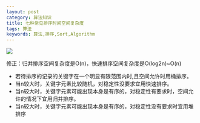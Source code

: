 ```yaml
---
layout: post
category: 算法知识
title: 七种常见排序时间空间复杂度
tags: 算法
keywords: 算法,排序,Sort,Algorithm
---
```


![](https://timgsa.baidu.com/timg?image&quality=80&size=b9999_10000&sec=1530201020104&di=febd397b02bdd0e61d45bcd976724a2b&imgtype=jpg&src=http%3A%2F%2Fimg4.imgtn.bdimg.com%2Fit%2Fu%3D1252670554%2C2442433564%26fm%3D214%26gp%3D0.jpg)

修正：归并排序空间复杂度是O(n)，快速排序空间复杂度是O(log2n)~O(n)

- 若待排序的记录的关键字在一个明显有限范围内时,且空间允许时用桶排序。
- 当n较大时，关键字元素比较随机，对稳定性没要求宜用快速排序。
- 当n较大时，关键字元素可能出现本身是有序的，对稳定性有要求时，空间允许的情况下宜用归并排序。
- 当n较大时，关键字元素可能出现本身是有序的，对稳定性没有要求时宜用堆排序
